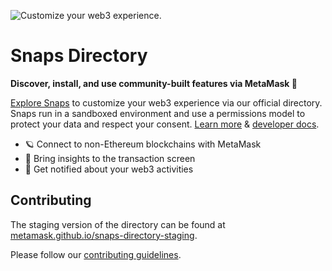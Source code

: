 ![Customize your web3 experience.](https://github.com/MetaMask/snaps-directory/assets/34306844/ce34b7d0-ae00-444c-b79c-a26a2ffc8b16)

# Snaps Directory

**Discover, install, and use community-built features via MetaMask 🦊**

[Explore Snaps](https://snaps.metamask.io/) to customize your web3 experience via our official directory. Snaps run in a sandboxed environment and use a permissions model to protect your data and respect your consent. [Learn more](https://metamask.io/snaps/) & [developer docs](https://docs.metamask.io/snaps/).

- 🪐 Connect to non-Ethereum blockchains with MetaMask
- 🧭 Bring insights to the transaction screen
- 🔔 Get notified about your web3 activities

## Contributing

The staging version of the directory can be found at
[metamask.github.io/snaps-directory-staging](https://metamask.github.io/snaps-directory-staging/main).

Please follow our [contributing guidelines](https://github.com/MetaMask/snaps/blob/main/docs/contributing.md).
